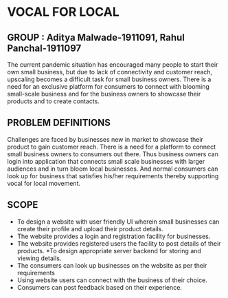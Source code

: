 # VOCAL FOR LOCAL #
## GROUP : Aditya Malwade-1911091, Rahul Panchal-1911097 ## 
The current pandemic situation has encouraged many people to start
their own small business, but due to lack of connectivity and customer
reach, upscaling becomes a difficult task for small business owners.
There is a need for an exclusive platform for consumers to connect with
blooming small-scale business and for the business owners to showcase
their products and to create contacts.

## PROBLEM DEFINITIONS ##
Challenges are faced by businesses new in market to showcase their
product to gain customer reach. There is a need for a platform to connect
small business owners to consumers out there. Thus business owners can
login into application that connects small scale businesses with larger
audiences and in turn bloom local businesses. And normal consumers can
look up for business that satisfies his/her requirements thereby
supporting vocal for local movement.

## SCOPE ##
* To design a website with user friendly UI wherein small businesses
can create their profile and upload their product details.
* The website provides a login and registration facility for businesses.
* The website provides registered users the facility to post details of
their products.
*To design appropriate server backend for storing and viewing details.
* The consumers can look up businesses on the website as per their
requirements
* Using website users can connect with the business of their choice.
* Consumers can post feedback based on their experience.

